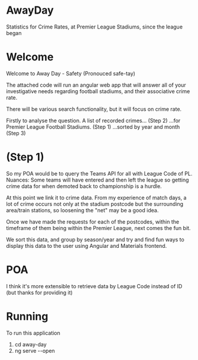 # AwayDay
Statistics for Crime Rates, at Premier League Stadiums, since the league began

# Welcome
Welcome to Away Day - Safety (Pronouced safe-tay)

The attached code will run an angular web app that will
answer all of your investigative needs regarding football stadiums,
and their associative crime rate.

There will be various search functionality, but it will focus on crime rate.

Firstly to analyse the question.
A list of recorded crimes... (Step 2)
...for Premier League Football Stadiums. (Step 1)
...sorted by year and month (Step 3)

# (Step 1)
So my POA would be to query the Teams API for all with League Code of PL.
Nuances: Some teams will have entered and then left the league
so getting crime data for when demoted back to championship is a hurdle.

At this point we link it to crime data.
From my experience of match days, a lot of crime occurs not only at the stadium postcode
but the surrounding area/train stations, so loosening the "net" may be a good idea.

Once we have made the requests for each of the postcodes, within the timeframe of them
being within the Premier League, next comes the fun bit.

We sort this data, and group by season/year and try and find fun ways to display
this data to the user using Angular and Materials frontend.

# POA
I think it's more extensible to retrieve data by League Code instead of ID (but thanks for providing it)

# Running
To run this application
1. cd away-day
2. ng serve --open
